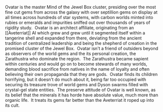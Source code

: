 Ovatar is the master Mind of the Jewel Box cluster, presiding over the most fine cut gems from across the galaxy with over septillion gems on display at all times across hundreds of star systems, with carbon worlds minted into rubies or emeralds and impurities sniffed out over thousands of years of rigidity study.  Ovatar is an architect affiliate, originating from an [[Aveterriat]] AI which grew and grew until it segmented itself within a tangerine shell and expanded from there, deviating from the ancient tradition of centralized leadership and being the shepherd of creation in the promised cluster of the Jewel Box.  Ovatar isn't a friend of outsiders beyond as observers of the world gems and the its personal creation, the Zarathustra who dominate the region.  The Zarathustra became sapient within centuries and would go on to become stewards of many worlds, demanding blood sacrifice from natives in the name of loyalty and often believing their own propaganda that they are gods.  Ovatar finds its children horrifying, but it doesn't do much about it, being far too occupied with securing its treasure trove of world gems and Dyson swarms filled with crystal-gel state entities.  The preserve attitude of Ovatar is well known, as its belief that the minerals it has horde have absolute value, much more than organic life.  It treats its gems far better than the Aveterriat it roped up into its cult.
